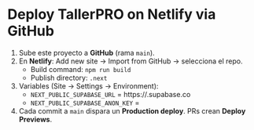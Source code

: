 # Deploy TallerPRO on Netlify via GitHub

1) Sube este proyecto a **GitHub** (rama `main`).
2) En **Netlify**: Add new site → Import from GitHub → selecciona el repo.
   - Build command: `npm run build`
   - Publish directory: `.next`
3) Variables (Site → Settings → Environment):
   - `NEXT_PUBLIC_SUPABASE_URL` = https://<TU-PROYECTO>.supabase.co
   - `NEXT_PUBLIC_SUPABASE_ANON_KEY` = <ANON KEY>
4) Cada commit a `main` dispara un **Production deploy**. PRs crean **Deploy Previews**.
